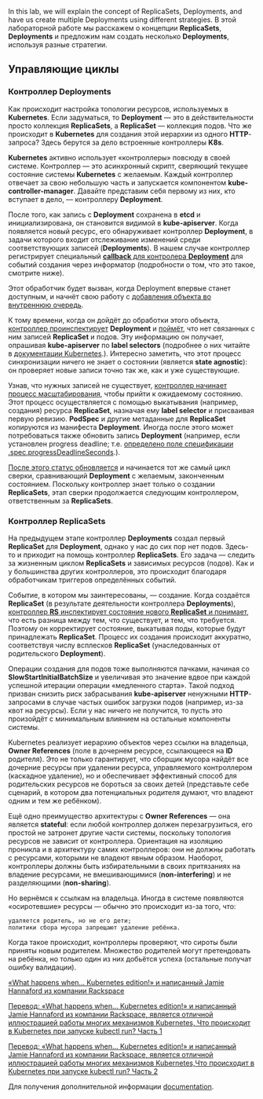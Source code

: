 
In this lab, we will explain the concept of ReplicaSets, Deployments, and have us create multiple Deployments using different strategies.
В этой лабораторной работе мы расскажем о концепции **ReplicaSets**, **Deployments** и предложим нам создать несколько **Deployments**, используя разные стратегии.

## Управляющие циклы

### Контроллер Deployments

Как происходит настройка топологии ресурсов, используемых в **Kubernetes**. Если задуматься, то **Deployment** — это в действительности просто коллекция **ReplicaSets**, а **ReplicaSet** — коллекция подов. Что же происходит в **Kubernetes** для создания этой иерархии из одного **HTTP**-запроса? Здесь берутся за дело встроенные контроллеры **K8s**.

**Kubernetes** активно использует «контроллеры» повсюду в своей системе. Контроллер — это асинхронный скрипт, сверяющий текущее состояние системы **Kubernetes** с желаемым. Каждый контроллер отвечает за свою небольшую часть и запускается компонентом **kube-controller-manager**. Давайте представим себя первому из них, кто вступает в дело, — контроллеру **Deployment**.

После того, как запись с **Deployment** сохранена в **etcd** и инициализирована, он становится видимой в **kube-apiserver**. Когда появляется новый ресурс, его обнаруживает контроллер **Deployment**, в задачи которого входит отслеживание изменений среди соответствующих записей (**Deployments**). В нашем случае контроллер регистрирует специальный [**callback** для контролера **Deployment**](hhttps://github.com/kubernetes/kubernetes/blob/a701a42a82da8c3dec18cb35124ee9038c91cca6/pkg/controller/deployment/deployment_controller.go#L122) для событий создания через информатор (подробности о том, что это такое, смотрите ниже).

Этот обработчик будет вызван, когда Deployment впервые станет доступным, и начнёт свою работу с [добавления объекта во внутреннюю очередь](https://github.com/kubernetes/kubernetes/blob/a701a42a82da8c3dec18cb35124ee9038c91cca6/pkg/controller/deployment/deployment_controller.go#L170). 

К тому времени, когда он дойдёт до обработки этого объекта, [контроллер проинспектирует](https://github.com/kubernetes/kubernetes/blob/a701a42a82da8c3dec18cb35124ee9038c91cca6/pkg/controller/deployment/deployment_controller.go#L572) **Deployment** и [поймёт](https://github.com/kubernetes/kubernetes/blob/a701a42a82da8c3dec18cb35124ee9038c91cca6/pkg/controller/deployment/deployment_controller.go#L633), что нет связанных с ним записей **ReplicaSet** и подов. Эту информацию он получает, опрашивая **kube-apiserver** по **label selectors** (подробнее о них читайте в [документации Kubernetes](https://kubernetes.io/docs/concepts/overview/working-with-objects/labels/#label-selectors).). Интересно заметить, что этот процесс синхронизации ничего не знает о состоянии (является **state agnostic**): он проверяет новые записи точно так же, как и уже существующие.

Узнав, что нужных записей не существует, [контроллер начинает процесс масштабирования](https://github.com/kubernetes/kubernetes/blob/b694d518428ac655780d812f7dd4cf72d3e24763/pkg/controller/deployment/sync.go#L385), чтобы прийти к ожидаемому состоянию. Этот процесс осуществляется с помощью выкатывания (например, создания) ресурса **ReplicaSet**, назначая ему **label selector** и присваивая первую ревизию. **PodSpec** и другие метаданные для **ReplicaSet** копируются из манифеста **Deployment**. Иногда после этого может потребоваться также обновить запись **Deployment** (например, если установлен progress deadline; т.е. [определено поле спецификации .spec.progressDeadlineSeconds](https://kubernetes.io/docs/concepts/workloads/controllers/deployment/#progress-deadline-seconds).).

[После этого статус обновляется](https://github.com/kubernetes/kubernetes/blob/b694d518428ac655780d812f7dd4cf72d3e24763/pkg/controller/deployment/sync.go#L70) и начинается тот же самый цикл сверки, сравнивающий **Deployment** с желаемым, законченным состоянием. Поскольку контроллер знает только о создании **ReplicaSets**, этап сверки продолжается следующим контроллером, ответственным за **ReplicaSets**.

### Контроллер ReplicaSets

На предыдущем этапе контроллер **Deployments** создал первый **ReplicaSet** для **Deployment**, однако у нас до сих пор нет подов. Здесь-то и приходит на помощь контроллер **ReplicaSets**. Его задача — следить за жизненным циклом **ReplicaSets** и зависимых ресурсов (подов). Как и у большинства других контроллеров, это происходит благодаря обработчикам триггеров определённых событий.

Событие, в котором мы заинтересованы, — создание. Когда создаётся **ReplicaSet** (в результате деятельности контроллера **Deployments**), [контроллер **RS** инспектирует состояние нового **ReplicaSet** и понимает](https://github.com/kubernetes/kubernetes/blob/3e315aa0f8ec0034109b278ef5860dd6e8a5bc21/pkg/controller/replicaset/replica_set.go#L583), что есть разница между тем, что существует, и тем, что требуется. Поэтому он корректирует состояние, выкатывая поды, которые будут принадлежать **ReplicaSet**. Процесс их создания происходит аккуратно, соответствуя числу всплесков **ReplicaSet** (унаследованных от родительского **Deployment**).

Операции создания для подов тоже выполняются пачками, начиная со **SlowStartInitialBatchSize** и увеличивая это значение вдвое при каждой успешной итерации операции «медленного старта». Такой подход призван снизить риск забрасывания **kube-apiserver** ненужными **HTTP**-запросами в случае частых ошибок загрузки подов (например, из-за квот на ресурсы). Если у нас ничего не получится, то пусть это произойдёт с минимальным влиянием на остальные компоненты системы.

Kubernetes реализует иерархию объектов через ссылки на владельца, **Owner References** (поле в дочернем ресурсе, ссылающееся на **ID** родителя). Это не только гарантирует, что сборщик мусора найдёт все дочерние ресурсы при удалении ресурса, управляемого контроллером (каскадное удаление), но и обеспечивает эффективный способ для родительских ресурсов не бороться за своих детей (представьте себе сценарий, в котором два потенциальных родителя думают, что владеют одним и тем же ребёнком).

Ещё одно преимущество архитектуры с **Owner References** — она является **stateful**: если любой контроллер должен перезагрузиться, его простой не затронет другие части системы, поскольку топология ресурсов не зависит от контроллера. Ориентация на изоляцию проникла и в архитектуру самих контроллеров: они не должны работать с ресурсами, которыми не владеют явным образом. Наоборот, контроллеры должны быть избирательными в своих притязаниях на владение ресурсами, не вмешивающимися (**non-interfering**) и не разделяющими (**non-sharing**).

Но вернёмся к ссылкам на владельца. Иногда в системе появляются «осиротевшие» ресурсы — обычно это происходит из-за того, что:

    удаляется родитель, но не его дети;
    политики сбора мусора запрещают удаление ребёнка.


Когда такое происходит, контроллеры проверяют, что сироты были приняты новым родителем. Множество родителей могут претендовать на ребёнка, но только один из них добьётся успеха (остальные получат ошибку валидации).

[«What happens when… Kubernetes edition!» и написанный Jamie Hannaford из компании Rackspace](https://github.com/jamiehannaford/what-happens-when-k8s)

[Перевод: «What happens when… Kubernetes edition!» и написанный Jamie Hannaford из компании Rackspace, является отличной иллюстрацией работы многих механизмов Kubernetes, Что происходит в Kubernetes при запуске kubectl run? Часть 1](https://habr.com/en/company/flant/blog/342658/)

[Перевод: «What happens when… Kubernetes edition!» и написанный Jamie Hannaford из компании Rackspace, является отличной иллюстрацией работы многих механизмов Kubernetes,Что происходит в Kubernetes при запуске kubectl run? Часть 2](https://habr.com/en/company/flant/blog/342822/)

Для получения дополнительной информации  [documentation][docs].

<!-- Links Referenced -->

[docs]:           https://kubernetes.io/docs/concepts/workloads/controllers/deployment/
